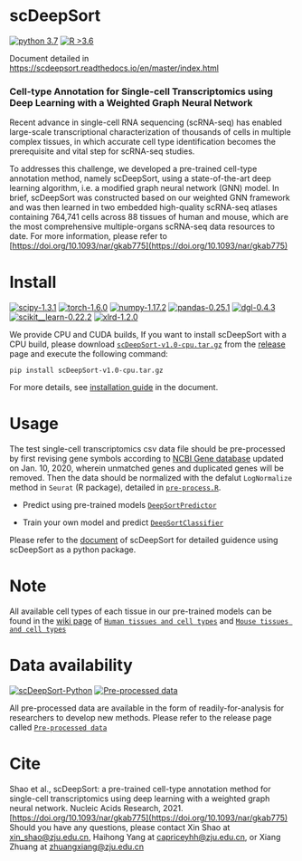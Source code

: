 # scDeepSort

[![python 3.7](https://img.shields.io/badge/python-3.7-brightgreen)](https://www.python.org/) [![R >3.6](https://img.shields.io/badge/R-%3E3.6-blue)](https://www.r-project.org/) 

Document detailed in https://scdeepsort.readthedocs.io/en/master/index.html
### Cell-type Annotation for Single-cell Transcriptomics using Deep Learning with a Weighted Graph Neural Network
Recent advance in single-cell RNA sequencing (scRNA-seq) has enabled large-scale transcriptional characterization of thousands of cells in multiple complex tissues, in which accurate cell type identification becomes the prerequisite and vital step for scRNA-seq studies. 

To addresses this challenge, we developed a pre-trained cell-type annotation method, namely scDeepSort, using a state-of-the-art deep learning algorithm, i.e. a modified graph neural network (GNN) model. In brief, scDeepSort was constructed based on our weighted GNN framework and was then learned in two embedded high-quality scRNA-seq atlases containing 764,741 cells across 88 tissues of human and mouse, which are the most comprehensive multiple-organs scRNA-seq data resources to date. For more information, please refer to [https://doi.org/10.1093/nar/gkab775](https://doi.org/10.1093/nar/gkab775)

# Install

[![scipy-1.3.1](https://img.shields.io/badge/scipy-1.3.1-yellowgreen)](https://github.com/scipy/scipy) [![torch-1.6.0](https://img.shields.io/badge/torch-1.6.0-orange)](https://github.com/pytorch/pytorch) [![numpy-1.17.2](https://img.shields.io/badge/numpy-1.17.2-red)](https://github.com/numpy/numpy) [![pandas-0.25.1](https://img.shields.io/badge/pandas-0.25.1-lightgrey)](https://github.com/pandas-dev/pandas) [![dgl-0.4.3](https://img.shields.io/badge/dgl-0.4.3-blue)](https://github.com/dmlc/dgl) [![scikit__learn-0.22.2](https://img.shields.io/badge/scikit__learn-0.22.2-green)](https://github.com/scikit-learn/scikit-learn) [![xlrd-1.2.0](https://img.shields.io/badge/xlrd-1.2.0-yellow)](https://github.com/python-excel/xlrd)

We provide CPU and CUDA builds, If you want to install scDeepSort with a CPU build, please download [`scDeepSort-v1.0-cpu.tar.gz`](https://github.com/ZJUFanLab/scDeepSort/releases) from the [release](https://github.com/ZJUFanLab/scDeepSort/releases) page and execute the following command:
```
pip install scDeepSort-v1.0-cpu.tar.gz
```
For more details, see [installation guide](https://scdeepsort.readthedocs.io/en/master/installation.html) in the document.
# Usage

The test single-cell transcriptomics csv data file should be pre-processed by first revising gene symbols according to [NCBI Gene database](https://www.ncbi.nlm.nih.gov/gene) updated on Jan. 10, 2020, wherein unmatched genes and duplicated genes will be removed. Then the data should be normalized with the defalut `LogNormalize` method in `Seurat` (R package), detailed in [`pre-process.R`](https://github.com/ZJUFanLab/scDeepSort/blob/dev/pre-process.R).

- Predict using pre-trained models [`DeepSortPredictor`](https://scdeepsort.readthedocs.io/en/master/api.html#deepsortpredictor)

- Train your own model and predict [`DeepSortClassifier`](https://scdeepsort.readthedocs.io/en/master/api.html#deepsortclassifier)

Please refer to the [document](https://scdeepsort.readthedocs.io/en/master/index.html) of scDeepSort for detailed guidence using scDeepSort as a python package. 

# Note
All available cell types of each tissue in our pre-trained models can be found in the [wiki page](https://github.com/ZJUFanLab/scDeepSort/wiki) of [`Human tissues and cell types`](https://github.com/ZJUFanLab/scDeepSort/wiki/Human-tissues-and-cell-types) and [`Mouse tissues and cell types`](https://github.com/ZJUFanLab/scDeepSort/wiki/Mouse-tissues-and-cell-types)


# Data availability 
[![scDeepSort-Python](https://img.shields.io/badge/scDeepSort-Python-brightgreen)](https://github.com/ZJUFanLab/scDeepSort/releases/tag/scDeepSort) [![Pre-processed data](https://img.shields.io/badge/Pre--processed-Data-blue)](https://github.com/ZJUFanLab/scDeepSort/releases/tag/Pre_processed_data)

All pre-processed data are available in the form of readily-for-analysis for researchers to develop new methods. Please refer to the release page called [`Pre-processed data`](https://github.com/ZJUFanLab/scDeepSort/releases/tag/Pre_processed_data)

# Cite
Shao et al., scDeepSort: a pre-trained cell-type annotation method
for single-cell transcriptomics using deep learning with a weighted graph neural network. Nucleic Acids Research, 2021. [https://doi.org/10.1093/nar/gkab775](https://doi.org/10.1093/nar/gkab775)
Should you have any questions, please contact Xin Shao at xin_shao@zju.edu.cn, Haihong Yang at capriceyhh@zju.edu.cn, or Xiang Zhuang at zhuangxiang@zju.edu.cn